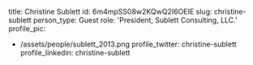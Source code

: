title: Christine Sublett
id: 6m4mpSS08w2KQwQ2I6OEIE
slug: christine-sublett
person_type: Guest
role: 'President, Sublett Consulting, LLC.'
profile_pic:
  - /assets/people/sublett_2013.png
profile_twitter: christine-sublett
profile_linkedin: christine-sublett
